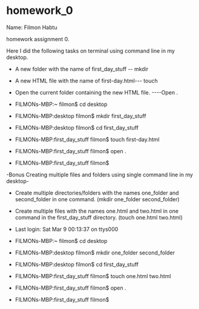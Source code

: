# homework_0
Name: Filmon Habtu      

homework assignment 0.

Here I did the following tasks on terminal using command line in my desktop.

- A new folder with the name of first_day_stuff -- mkdir
- A new HTML file with the name of first-day.html--- touch
- Open the current folder containing the new HTML file. ----Open .


- FILMONs-MBP:~ filmon$ cd desktop
- FILMONs-MBP:desktop filmon$ mkdir first_day_stuff
- FILMONs-MBP:desktop filmon$ cd first_day_stuff
- FILMONs-MBP:first_day_stuff filmon$ touch first-day.html
- FILMONs-MBP:first_day_stuff filmon$ open .
- FILMONs-MBP:first_day_stuff filmon$ 

-Bonus
Creating multiple files and folders using single command line in my desktop-
-	Create multiple directories/folders with the names one_folder and second_folder in one command. (mkdir one_folder second_folder)
-	Create multiple files with the names one.html and two.html in one command in the first_day_stuff directory. (touch one.html two.html)

- Last login: Sat Mar  9 00:13:37 on ttys000
- FILMONs-MBP:~ filmon$ cd desktop
- FILMONs-MBP:desktop filmon$ mkdir one_folder second_folder
- FILMONs-MBP:desktop filmon$ cd first_day_stuff
- FILMONs-MBP:first_day_stuff filmon$ touch one.html two.html
- FILMONs-MBP:first_day_stuff filmon$ open .
- FILMONs-MBP:first_day_stuff filmon$

 

